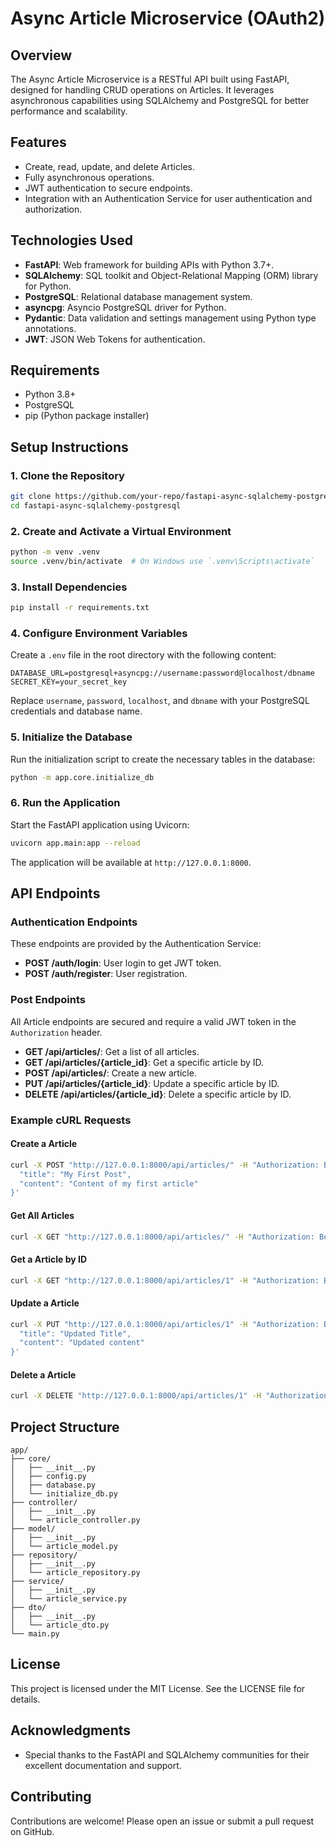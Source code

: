 # Async Article Microservice (OAuth2)

## Overview

The Async Article Microservice is a RESTful API built using FastAPI, designed for handling CRUD operations on Articles. It leverages asynchronous capabilities using SQLAlchemy and PostgreSQL for better performance and scalability.

## Features

- Create, read, update, and delete Articles.
- Fully asynchronous operations.
- JWT authentication to secure endpoints.
- Integration with an Authentication Service for user authentication and authorization.

## Technologies Used

- **FastAPI**: Web framework for building APIs with Python 3.7+.
- **SQLAlchemy**: SQL toolkit and Object-Relational Mapping (ORM) library for Python.
- **PostgreSQL**: Relational database management system.
- **asyncpg**: Asyncio PostgreSQL driver for Python.
- **Pydantic**: Data validation and settings management using Python type annotations.
- **JWT**: JSON Web Tokens for authentication.

## Requirements

- Python 3.8+
- PostgreSQL
- pip (Python package installer)

## Setup Instructions

### 1. Clone the Repository

```sh
git clone https://github.com/your-repo/fastapi-async-sqlalchemy-postgresql.git
cd fastapi-async-sqlalchemy-postgresql
```

### 2. Create and Activate a Virtual Environment

```sh
python -m venv .venv
source .venv/bin/activate  # On Windows use `.venv\Scripts\activate`
```

### 3. Install Dependencies

```sh
pip install -r requirements.txt
```

### 4. Configure Environment Variables

Create a `.env` file in the root directory with the following content:

```
DATABASE_URL=postgresql+asyncpg://username:password@localhost/dbname
SECRET_KEY=your_secret_key
```

Replace `username`, `password`, `localhost`, and `dbname` with your PostgreSQL credentials and database name.

### 5. Initialize the Database

Run the initialization script to create the necessary tables in the database:

```sh
python -m app.core.initialize_db
```

### 6. Run the Application

Start the FastAPI application using Uvicorn:

```sh
uvicorn app.main:app --reload
```

The application will be available at `http://127.0.0.1:8000`.

## API Endpoints

### Authentication Endpoints

These endpoints are provided by the Authentication Service:

- **POST /auth/login**: User login to get JWT token.
- **POST /auth/register**: User registration.

### Post Endpoints

All Article endpoints are secured and require a valid JWT token in the `Authorization` header.

- **GET /api/articles/**: Get a list of all articles.
- **GET /api/articles/{article_id}**: Get a specific article by ID.
- **POST /api/articles/**: Create a new article.
- **PUT /api/articles/{article_id}**: Update a specific article by ID.
- **DELETE /api/articles/{article_id}**: Delete a specific article by ID.

### Example cURL Requests

#### Create a Article

```sh
curl -X POST "http://127.0.0.1:8000/api/articles/" -H "Authorization: Bearer <your_jwt_token>" -H "Content-Type: application/json" -d '{
  "title": "My First Post",
  "content": "Content of my first article"
}'
```

#### Get All Articles

```sh
curl -X GET "http://127.0.0.1:8000/api/articles/" -H "Authorization: Bearer <your_jwt_token>"
```

#### Get a Article by ID

```sh
curl -X GET "http://127.0.0.1:8000/api/articles/1" -H "Authorization: Bearer <your_jwt_token>"
```

#### Update a Article

```sh
curl -X PUT "http://127.0.0.1:8000/api/articles/1" -H "Authorization: Bearer <your_jwt_token>" -H "Content-Type: application/json" -d '{
  "title": "Updated Title",
  "content": "Updated content"
}'
```

#### Delete a Article

```sh
curl -X DELETE "http://127.0.0.1:8000/api/articles/1" -H "Authorization: Bearer <your_jwt_token>"
```

## Project Structure

```
app/
├── core/
│   ├── __init__.py
│   ├── config.py
│   ├── database.py
│   └── initialize_db.py
├── controller/
│   ├── __init__.py
│   └── article_controller.py
├── model/
│   ├── __init__.py
│   └── article_model.py
├── repository/
│   ├── __init__.py
│   └── article_repository.py
├── service/
│   ├── __init__.py
│   └── article_service.py
├── dto/
│   ├── __init__.py
│   └── article_dto.py
└── main.py
```

## License

This project is licensed under the MIT License. See the LICENSE file for details.

## Acknowledgments

- Special thanks to the FastAPI and SQLAlchemy communities for their excellent documentation and support.

## Contributing

Contributions are welcome! Please open an issue or submit a pull request on GitHub.
